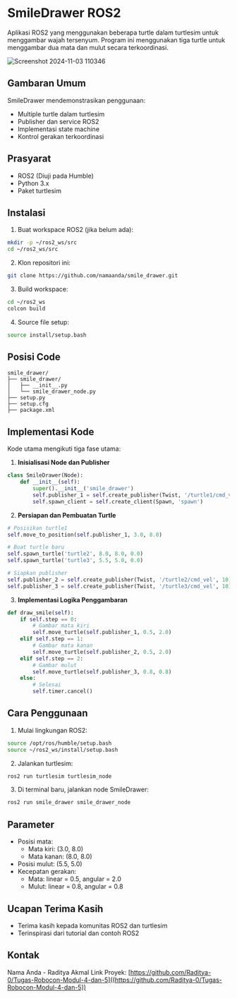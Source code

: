 # SmileDrawer ROS2

Aplikasi ROS2 yang menggunakan beberapa turtle dalam turtlesim untuk menggambar wajah tersenyum. Program ini menggunakan tiga turtle untuk menggambar dua mata dan mulut secara terkoordinasi.

![Screenshot 2024-11-03 110346](https://github.com/user-attachments/assets/3b17f887-d33f-4d91-8346-7fd5dbd71879)

## Gambaran Umum

SmileDrawer mendemonstrasikan penggunaan:
- Multiple turtle dalam turtlesim
- Publisher dan service ROS2
- Implementasi state machine
- Kontrol gerakan terkoordinasi

## Prasyarat

- ROS2 (Diuji pada Humble)
- Python 3.x
- Paket turtlesim

## Instalasi

1. Buat workspace ROS2 (jika belum ada):
```bash
mkdir -p ~/ros2_ws/src
cd ~/ros2_ws/src
```

2. Klon repositori ini:
```bash
git clone https://github.com/namaanda/smile_drawer.git
```

3. Build workspace:
```bash
cd ~/ros2_ws
colcon build
```

4. Source file setup:
```bash
source install/setup.bash
```

## Posisi Code

```
smile_drawer/
├── smile_drawer/
│   ├── __init__.py
│   └── smile_drawer_node.py
├── setup.py
├── setup.cfg
├── package.xml
```

## Implementasi Kode

Kode utama mengikuti tiga fase utama:

1. **Inisialisasi Node dan Publisher**
```python
class SmileDrawer(Node):
    def __init__(self):
        super().__init__('smile_drawer')
        self.publisher_1 = self.create_publisher(Twist, '/turtle1/cmd_vel', 10)
        self.spawn_client = self.create_client(Spawn, 'spawn')
```

2. **Persiapan dan Pembuatan Turtle**
```python
# Posisikan turtle1
self.move_to_position(self.publisher_1, 3.0, 8.0)

# Buat turtle baru
self.spawn_turtle('turtle2', 8.0, 8.0, 0.0)
self.spawn_turtle('turtle3', 5.5, 5.0, 0.0)

# Siapkan publisher
self.publisher_2 = self.create_publisher(Twist, '/turtle2/cmd_vel', 10)
self.publisher_3 = self.create_publisher(Twist, '/turtle3/cmd_vel', 10)
```

3. **Implementasi Logika Penggambaran**
```python
def draw_smile(self):
    if self.step == 0:
        # Gambar mata kiri
        self.move_turtle(self.publisher_1, 0.5, 2.0)
    elif self.step == 1:
        # Gambar mata kanan
        self.move_turtle(self.publisher_2, 0.5, 2.0)
    elif self.step == 2:
        # Gambar mulut
        self.move_turtle(self.publisher_3, 0.8, 0.8)
    else:
        # Selesai
        self.timer.cancel()
```

## Cara Penggunaan

1. Mulai lingkungan ROS2:
```bash
source /opt/ros/humble/setup.bash
source ~/ros2_ws/install/setup.bash
```

2. Jalankan turtlesim:
```bash
ros2 run turtlesim turtlesim_node
```

3. Di terminal baru, jalankan node SmileDrawer:
```bash
ros2 run smile_drawer smile_drawer_node
```

## Parameter

- Posisi mata:
  - Mata kiri: (3.0, 8.0)
  - Mata kanan: (8.0, 8.0)
- Posisi mulut: (5.5, 5.0)
- Kecepatan gerakan:
  - Mata: linear = 0.5, angular = 2.0
  - Mulut: linear = 0.8, angular = 0.8


## Ucapan Terima Kasih

- Terima kasih kepada komunitas ROS2 dan turtlesim
- Terinspirasi dari tutorial dan contoh ROS2

## Kontak

Nama Anda - Raditya Akmal
Link Proyek: [https://github.com/Raditya-0/Tugas-Robocon-Modul-4-dan-5]((https://github.com/Raditya-0/Tugas-Robocon-Modul-4-dan-5))
